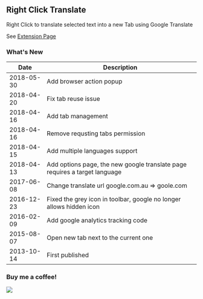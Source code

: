 ## Right Click Translate

Right Click to translate selected text into a new Tab using Google Translate

See [Extension Page](https://goo.gl/DZrEnA)

### What's New
| Date | Description |
| ---- | ----------- |
| 2018-05-30 | Add browser action popup |
| 2018-04-20 | Fix tab reuse issue
| 2018-04-16 | Add tab management
| 2018-04-16 | Remove requsting tabs permission |
| 2018-04-15 | Add multiple languages support |
| 2018-04-13 | Add options page, the new google translate page requires a target language |
| 2017-06-08 | Change translate url google.com.au => goole.com |
| 2016-12-23 | Fixed the grey icon in toolbar, google no longer allows hidden icon |
| 2016-02-09 | Add google analytics tracking code |
| 2015-08-07 | Open new tab next to the current one |
| 2013-10-14 | First published |


### Buy me a coffee!

[![](https://www.paypalobjects.com/en_AU/i/btn/btn_donate_LG.gif)](https://www.paypal.com/donate?business=RBUDZ9FDP8MFY&no_recurring=0&currency_code=AUD)
